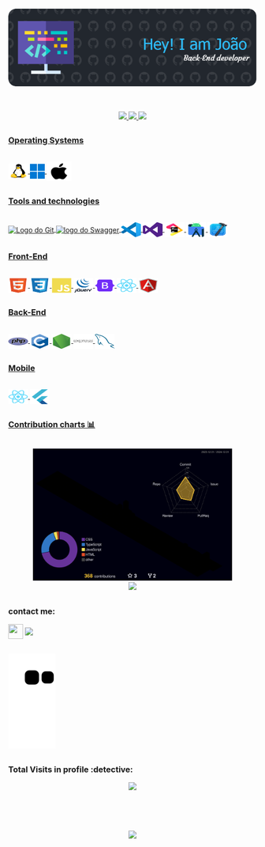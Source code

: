 <div align="center">
 
 ![Header](./github-header-image.png)
 
 
 </div>
 <br><br>
 <div align="center">
    <a href="https://github.com/joao-pedro01">
    <img height="180em" src="https://github-readme-stats.vercel.app/api?username=joao-pedro01&show_icons=true&theme=react&show_icons=true&include_all_commits=true&count_private=true"/>
    <img height="180em" src="https://github-readme-stats.vercel.app/api/top-langs/?username=joao-pedro01&layout=compact&langs_count=7&theme=react&show_icons=true&include_all_commits=true&count_private=true"/>
     <img height="180em" src="https://github-readme-streak-stats.herokuapp.com?user=joao-pedro01&theme=react">
 </div>
 
 ##
 <h3>Operating Systems</h3>
 <div style="display: inline_block"><br>
  
   <img align="center" alt="Logo do Linux" height="30" width="40" src="https://raw.githubusercontent.com/devicons/devicon/ca28c779441053191ff11710fe24a9e6c23690d6/icons/linux/linux-original.svg">
   <img align="center" alt="logo do Windows" height="30" width="30" src="https://raw.githubusercontent.com/devicons/devicon/ca28c779441053191ff11710fe24a9e6c23690d6/icons/windows11/windows11-original.svg">
   <img align="center" alt="logo da Apple" height="40" width="50" src="https://raw.githubusercontent.com/vorillaz/devicons/ba75593fdf8d66496676a90cbf127d721f73e961/!SVG/apple.svg">
 </div>
 
 
 ##
 <h3>Tools and technologies</h3>
 <div style="display: inline_block"><br>
  
   <img align="center" alt="Logo do Git" height="30" width="40" src="https://cdn.jsdelivr.net/gh/devicons/devicon/icons/git/git-original.svg">
   <img align="center" alt="logo do Swagger" height="30" width="30" src="https://static1.smartbear.co/swagger/media/assets/swagger_fav.png">
   <img align="center" alt="Logo do Visual Studio Code" height="30" width="40" src="https://raw.githubusercontent.com/devicons/devicon/master/icons/vscode/vscode-original.svg">
   <img align="center" alt="logo do Visual Studio" height="30" width="40" src="https://raw.githubusercontent.com/devicons/devicon/master/icons/visualstudio/visualstudio-plain.svg">
   <img align="center" alt="logo da JetBrains" height="30" width="40" src="https://raw.githubusercontent.com/devicons/devicon/ca28c779441053191ff11710fe24a9e6c23690d6/icons/jetbrains/jetbrains-original.svg"> 
   <img align="center" alt="logo do AndroidStudio" height="30" width="40" src="https://raw.githubusercontent.com/devicons/devicon/ca28c779441053191ff11710fe24a9e6c23690d6/icons/androidstudio/androidstudio-original.svg">
   <img align="center" alt="logo do Xcode" height="30" width="40" src="https://raw.githubusercontent.com/devicons/devicon/ca28c779441053191ff11710fe24a9e6c23690d6/icons/xcode/xcode-original.svg">
   
 </div>
  
##
 
  <h3>Front-End</h3>
 <div style="display: inline_block"><br>
  
   <img align="center" alt="Logo do HTML 5" height="30" width="40" src="https://raw.githubusercontent.com/devicons/devicon/master/icons/html5/html5-original.svg">
   <img align="center" alt="Logo do CSS 3" height="30" width="40" src="https://raw.githubusercontent.com/devicons/devicon/master/icons/css3/css3-original.svg">
   <img align="center" alt="Logo do javaScript" height="30" width="40" src="https://raw.githubusercontent.com/devicons/devicon/master/icons/javascript/javascript-plain.svg">
   <img align="center" alt="Logo do JQuery" height="30" width="40" src="https://raw.githubusercontent.com/devicons/devicon/6910f0503efdd315c8f9b858234310c06e04d9c0/icons/jquery/jquery-original-wordmark.svg">
   <img align="center" alt="Logo do Bootstrap" height="30" width="40" src="https://raw.githubusercontent.com/devicons/devicon/master/icons/bootstrap/bootstrap-plain.svg">
   <img align="center" alt="Logo do React" height="30" width="40" src="https://raw.githubusercontent.com/devicons/devicon/master/icons/react/react-original.svg">
   <img align="center" alt="Logo do Angular" height="30" width="40" src="https://raw.githubusercontent.com/devicons/devicon/master/icons/angularjs/angularjs-original.svg">
 </div>
 
##
 
 <h3>Back-End</h3>
 <div style="display: inline_block"><br>
  
   <img align="center" alt="Logo do PHP" height="30" width="40" src="https://github.com/devicons/devicon/blob/master/icons/php/php-original.svg">
   <img align="center" alt="Logo do C" height="30" width="40" src="https://github.com/devicons/devicon/blob/master/icons/c/c-original.svg">
   <img align="center" alt="logo do nodejs" height="30" width="40" src="https://raw.githubusercontent.com/devicons/devicon/master/icons/nodejs/nodejs-original.svg">
   <img align="center" alt="logo do express" height="30" width="40" src="https://raw.githubusercontent.com/devicons/devicon/master/icons/express/express-original-wordmark.svg">
   <img align="center" alt="logo do mysql" height="30" width="40" src="https://raw.githubusercontent.com/devicons/devicon/master/icons/mysql/mysql-original.svg">
 </div>
 
##

 <h3>Mobile</h3>
 <div style="display: inline_block"><br>
   <img align="center" alt="Logo do React" height="30" width="40" src="https://raw.githubusercontent.com/devicons/devicon/master/icons/react/react-original.svg"> 
   <img align="center" alt="Logo do Fluetter" height="30" width="40" src="https://raw.githubusercontent.com/devicons/devicon/ca28c779441053191ff11710fe24a9e6c23690d6/icons/flutter/flutter-original.svg">
 </div>
 
##
 
<h3>Contribution charts 📊</h3>
<br> 
<div align="center">
	<a href="./profile-3d-contrib/profile-night-green.svg">
		<img width="80%" src="./profile-3d-contrib/profile-night-rainbow.svg">
	</a>
	<br>
 	<img width="80%" src="https://activity-graph.herokuapp.com/graph?username=joao-pedro01&custom_title=Contribution+Graph&theme=xcode" />
</div>
 
##
 
<div> 
 <h3>contact me:</h3>
  <a href="mailto:joao_pedro01@terra.com.br"><img align="center" height="30" width="30" src="https://m.abcimovel.com.br/img/icon/email_c.png" target="_blank"></a>
  <a href="https://www.linkedin.com/in/joao-pedro01/" target="_blank"><img align="center" src="https://img.shields.io/badge/-LinkedIn-%230077B5?style=for-the-badge&logo=linkedin&logoColor=white" target="_blank"></a>
 
 ##
 
 ![Snake animation](https://github.com/joao-pedro01/joao-pedro01/blob/output/github-contribution-grid-snake.svg) 
 
  ##
 
  <h3>
   Total Visits in profile :detective: <br>
   <p align="center">
     <img alingn="center" src="https://profile-counter.glitch.me/joao-pedro01/count.svg" />
   </h3>
  </p>
</div>
 
##

<br><br>
<p align="center" width=100%>
  <img src="https://capsule-render.vercel.app/api?type=waving&color=gradient&height=60&section=footer"/>
</p>
